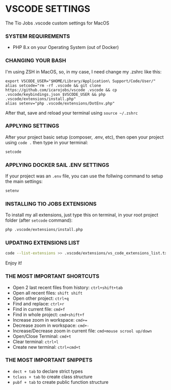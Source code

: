 # VSCODE SETTINGS
The Tio Jobs .vscode custom settings for MacOS

### SYSTEM REQUIREMENTS
 - PHP 8.x on your Operating System (out of Docker)

### CHANGING YOUR BASH
I'm using ZSH in MacOS, so, in my case, I need change my .zshrc like this:
```
export VSCODE_USER="$HOME/Library/Application\ Support/Code/User/"
alias setcode="rm -rf .vscode && git clone https://github.com/icarojobs/vscode .vscode && cp .vscode/keybindings.json $VSCODE_USER && php .vscode/extensions/install.php"
alias setenv="php .vscode/extensions/DotEnv.php"
```

After that, save and reload your terminal using `source ~/.zshrc`

### APPLYING SETTINGS
After your project basic setup (composer, .env, etc), then open your project using `code .` then type in your terminal:
```bash
setcode
```

### APPLYING DOCKER SAIL .ENV SETTINGS
If your project was an `.env` file, you can use the follwing command to setup the main settings:
```bash
setenv
```

### INSTALLING TIO JOBS EXTENSIONS
To install my all extensions, just type this on terminal, in your root project folder (after `setcode` command):
```bash
php .vscode/extensions/install.php
```


### UPDATING EXTENSIONS LIST
```bash
code --list-extensions >> .vscode/extensions/vs_code_extensions_list.txt
```

Enjoy it!

### THE MOST IMPORTANT SHORTCUTS
 - Open 2 last recent files from history: `ctrl+shift+tab`
 - Open all recent files: `shift shift`
 - Open other project: `ctrl+q`
 - Find and replace: `ctrl+r`
 - Find in current file: `cmd+f`
 - Find in whole project: `cmd+shift+f`
 - Increase zoom in workspace: `cmd+=`
 - Decrease zoom in workspace: `cmd+-`
 - Increase/Decrease zoom in current file: `cmd+mouse scrool up/down`
 - Open/Close Terminal: `cmd+t`
 - Clear terminal: `ctrl+l`
 - Create new terminal: `ctrl+cmd+t`

### THE MOST IMPORTANT SNIPPETS
 - `dect + tab` to declare strict types
 - `tclass + tab` to create class structure
 - `pubf + tab` to create public function structure